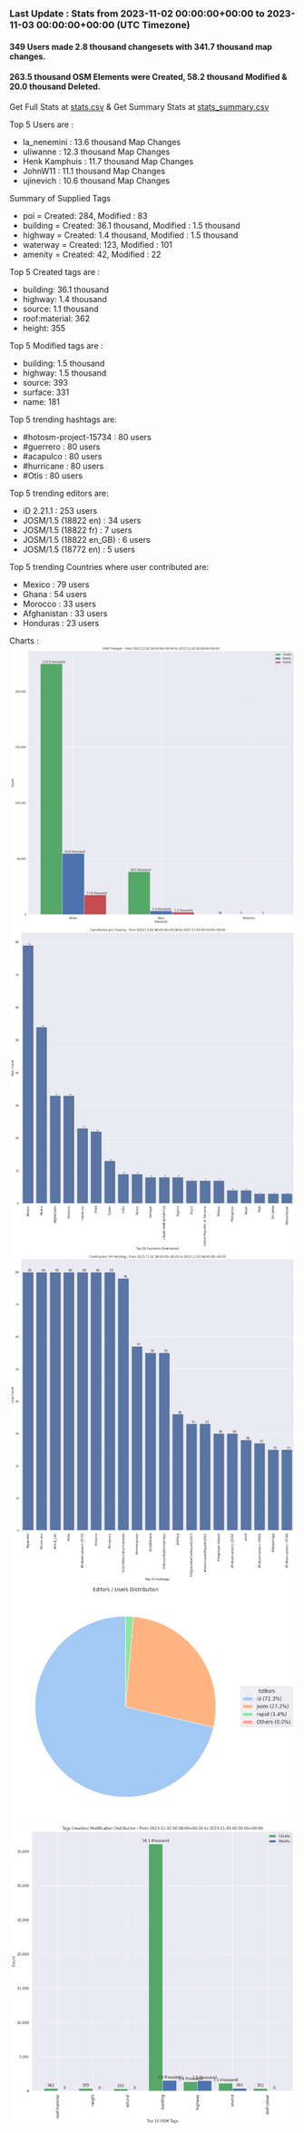 ### Last Update : Stats from 2023-11-02 00:00:00+00:00 to 2023-11-03 00:00:00+00:00 (UTC Timezone)

#### 349 Users made 2.8 thousand changesets with 341.7 thousand map changes.
#### 263.5 thousand OSM Elements were Created, 58.2 thousand Modified & 20.0 thousand Deleted.
Get Full Stats at [stats.csv](/stats/hotosm/Daily/stats.csv)
 & Get Summary Stats at [stats_summary.csv](/stats/hotosm/Daily/stats_summary.csv)

Top 5 Users are : 
- la_nenemini : 13.6 thousand Map Changes
- uliwanne : 12.3 thousand Map Changes
- Henk Kamphuis : 11.7 thousand Map Changes
- JohnW11 : 11.1 thousand Map Changes
- ujinevich : 10.6 thousand Map Changes

Summary of Supplied Tags
- poi = Created: 284, Modified : 83
- building = Created: 36.1 thousand, Modified : 1.5 thousand
- highway = Created: 1.4 thousand, Modified : 1.5 thousand
- waterway = Created: 123, Modified : 101
- amenity = Created: 42, Modified : 22


Top 5 Created tags are :
- building: 36.1 thousand
- highway: 1.4 thousand
- source: 1.1 thousand
- roof:material: 362
- height: 355


Top 5 Modified tags are :
- building: 1.5 thousand
- highway: 1.5 thousand
- source: 393
- surface: 331
- name: 181


Top 5 trending hashtags are:
- #hotosm-project-15734 : 80 users
- #guerrero : 80 users
- #acapulco : 80 users
- #hurricane : 80 users
- #Otis : 80 users


Top 5 trending editors are:
- iD 2.21.1 : 253 users
- JOSM/1.5 (18822 en) : 34 users
- JOSM/1.5 (18822 fr) : 7 users
- JOSM/1.5 (18822 en_GB) : 6 users
- JOSM/1.5 (18772 en) : 5 users


Top 5 trending Countries where user contributed are:
- Mexico : 79 users
- Ghana : 54 users
- Morocco : 33 users
- Afghanistan : 33 users
- Honduras : 23 users


 Charts : 
![Alt text](./stats_osm_changes.png) 
![Alt text](./stats_users_per_country.png) 
![Alt text](./stats_users_per_hashtag.png) 
![Alt text](./stats_editors_pie_chart.png) 
![Alt text](./stats_tags.png) 
